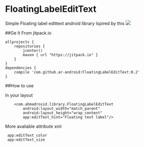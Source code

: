 # FloatingLabelEditText
Simple Floating label edittext android library
Ispired by this
<img src="https://d13yacurqjgara.cloudfront.net/users/6410/screenshots/1254439/form-animation-_gif_.gif" />

##Ge It From jitpack.io

```
allprojects {
    repositories {
        jcenter()
        maven { url "https://jitpack.io" }
    }
}
dependencies {
	compile 'com.github.ar-android:FloatingLabelEditText:0.2'
}
```

##How to use 

In your layout 
```
    <com.ahmadrosid.library.FloatingLabelEditText
        android:layout_width="match_parent"
        android:layout_height="wrap_content"
        app:editText_hint="Floating text label"/>
```

More avaliable attribute xml
```
 app:editText_color
 app:editText_size
```


